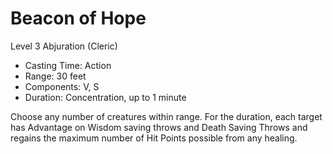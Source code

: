 # Beacon of Hope
Level 3 Abjuration (Cleric)

- Casting Time: Action
- Range: 30 feet
- Components: V, S
- Duration: Concentration, up to 1 minute

Choose any number of creatures within range. For the duration, each target has Advantage on Wisdom saving throws and Death Saving Throws and regains the maximum number of Hit Points possible from any healing.
